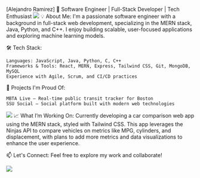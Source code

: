 [Alejandro Ramirez] 
🚀 Software Engineer | Full-Stack Developer | Tech Enthusiast
![]([https://giphy.com/gifs/pixel-coffee-art-3oz8xKkuY65HJlC4lq](https://media0.giphy.com/media/3oz8xKkuY65HJlC4lq/giphy.gif?cid=6c09b952o4n8jz847ru5a73tt7z4dxvawoaiml8mtixugezr&ep=v1_internal_gif_by_id&rid=giphy.gif&ct=g))
💡 About Me:
I'm a passionate software engineer with a background in full-stack web development, specializing in the MERN stack, Java, Python, and C++. I enjoy building scalable, user-focused applications and exploring machine learning models.

🛠️ Tech Stack:

    Languages: JavaScript, Java, Python, C, C++
    Frameworks & Tools: React, MERN, Express, Tailwind CSS, Git, MongoDB, MySQL
    Experience with Agile, Scrum, and CI/CD practices

🌟 Projects I'm Proud Of:

    MBTA Live – Real-time public transit tracker for Boston
    SSU Social – Social platform built with modern web technologies

![](https://github.com/user-attachments/assets/90edb3c8-1190-4eca-891f-151ad46d75ad)
📈 What I’m Working On:
Currently developing a car comparison web app using the MERN stack, styled with Tailwind CSS. This app leverages the Ninjas API to compare vehicles on metrics like MPG, cylinders, and displacement, with plans to add more metrics and data visualizations to enhance the user experience.

📫 Let's Connect:
Feel free to explore my work and collaborate!

![](https://64.media.tumblr.com/ae94530a37856674bbfa2e6d3eb72691/44310c87cb2d17df-70/s540x810/5a26233f3b493286609ce8d44bd5927fdbaa0c5f.gifv)
